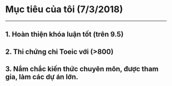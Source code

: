 # Mục tiêu của tôi (7/3/2018)
---
## 1. Hoàn thiện khóa luận tốt (trên 9.5)
## 2. Thi chứng chỉ Toeic với (>800)
## 3. Nắm chắc kiến thức chuyên môn, được tham gia, làm các dự án lớn.

